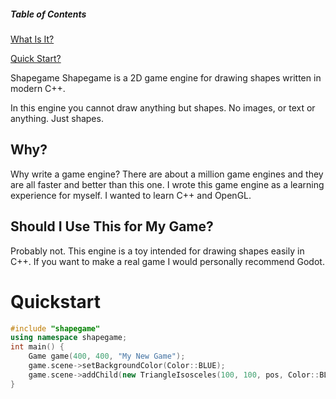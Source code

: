 ##### Table of Contents
[What Is It?](#wat)

[Quick Start?](#quickstart)


<a name="wat">
Shapegame
</a>
Shapegame is a 2D game engine for drawing shapes written in modern C++.

In this engine you cannot draw anything but shapes. No images, or text or anything. Just shapes.

## Why?
Why write a game engine? There are about a million game engines and they are all faster and better than this one.
I wrote this game engine as a learning experience for myself. I wanted to learn C++ and OpenGL.

## Should I Use This for My Game?
Probably not. This engine is a toy intended for drawing shapes easily in C++. If you want to make a real game I would
personally recommend Godot.


# Quickstart

```C++
#include "shapegame"
using namespace shapegame;
int main() {
	Game game(400, 400, "My New Game");
	game.scene->setBackgroundColor(Color::BLUE);
	game.scene->addChild(new TriangleIsosceles(100, 100, pos, Color::BLACK));
}
```